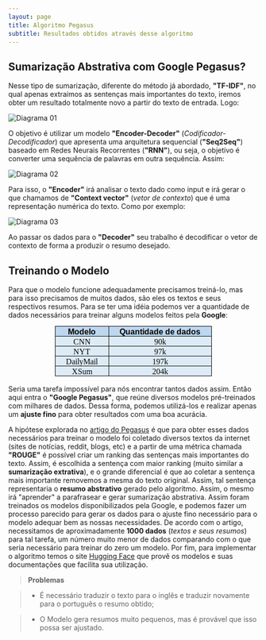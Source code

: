 ```yaml
---
layout: page
title: Algoritmo Pegasus
subtitle: Resultados obtidos através desse algoritmo
---
```

## Sumarização Abstrativa com Google Pegasus?
Nesse tipo de sumarização, diferente do método já abordado, **"TF-IDF"**, no qual apenas extraímos as sentenças mais importantes do texto, iremos obter um resultado totalmente novo a partir do texto de entrada. Logo:

![Diagrama 01](/assets/img/diagrama01.png)

O objetivo é utilizar um modelo **"Encoder-Decoder"** (*Codificador-Decodificador*) que apresenta uma arquitetura sequencial (**"Seq2Seq"**) baseado em Redes Neurais Recorrentes (**"RNN"**), ou seja, o objetivo é converter uma sequência de palavras em outra sequência. Assim:

![Diagrama 02](/assets/img/diagrama02.png)

Para isso, o **"Encoder"** irá analisar o texto dado como input e irá gerar o que chamamos de **"Context vector"** (*vetor de contexto*) que é uma representação numérica do texto. Como por exemplo:

![Diagrama 03](/assets/img/diagrama03.png)

Ao passar os dados para o **"Decoder"** seu trabalho é decodificar o vetor de contexto de forma a produzir o resumo desejado.

## Treinando o Modelo

Para que o modelo funcione adequadamente precisamos treiná-lo, mas para isso precisamos de muitos dados, são eles os textos e seus respectivos resumos. Para se ter uma idéia podemos ver a quantidade de dados necessários para treinar alguns modelos feitos pela **Google**:

<p align="center">
  <img src="https://raw.githubusercontent.com/0xdferraz/Saense-PLN/gh-pages/assets/img/diagrama04.png">
</p>

Seria uma tarefa impossível para nós encontrar tantos dados assim. Então aqui entra o **"Google Pegasus"**, que reúne diversos modelos pré-treinados com milhares de dados. Dessa forma, podemos utilizá-los e realizar apenas um **ajuste fino** para obter resultados com uma boa acurácia.
 
A hipótese explorada no [artigo do Pegasus](https://arxiv.org/abs/1912.08777) é que para obter esses dados necessários para treinar o modelo foi coletado diversos textos da internet (sites de notícias, reddit, blogs, etc) e a partir de uma métrica chamada **"ROUGE"** é possível criar um ranking das sentenças mais importantes do texto. Assim, é escolhida a sentença com maior ranking (muito similar a **sumarização extrativa**), e o grande diferencial é que ao coletar a sentença mais importante removemos a mesma do texto original. Assim, tal sentença representaria o **resumo abstrativo** gerado pelo algoritmo. Assim, o mesmo irá "aprender" a parafrasear e gerar sumarização abstrativa. Assim foram treinados os modelos disponibilizados pela Google, e podemos fazer um processo parecido para gerar os dados para o ajuste fino necessário para o modelo adequar bem as nossas necessidades. De acordo com o artigo, necessitamos de aproximadamente **1000 dados** (*textos e seus resumos*) para tal tarefa, um número muito menor de dados comparando com o que seria necessário para treinar do zero um modelo.
Por fim, para implementar o algoritmo temos o site [Hugging Face](https://huggingface.co/) que provê os modelos e suas documentações que facilita sua utilização.

> **Problemas**

> - É necessário traduzir o texto para o inglês e traduzir novamente para o português o resumo obtido;

> - O Modelo gera resumos muito pequenos, mas é provável que isso possa ser ajustado.
